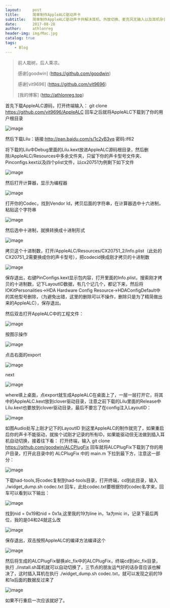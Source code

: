 ```yaml
---
layout:     post
title:      简单制作AppleALC驱动声卡
subtitle:   简单制作AppleALC驱动声卡并解决耳机、外放切换、麦克风无输入以及耳机杂音问题
date:       2017-08-28
author:     athlonreg
header-img: img/Mac.jpg
catalog: true
tags:
    - Blog
---
```


> 前人栽树，后人乘凉。
> 
> 感谢[goodwin] (https://github.com/goodwin)
> 
> 感谢[vit9696] (https://github.com/vit9696)
> 
> [我的博客] (http://athlonreg.top)
> 


首先下载AppleALC源码，打开终端输入：
git clone https://github.com/vit9696/AppleALC 
回车之后就将AppleALC下载到了你的用户根目录

![image](http://github.com/athlonreg/athlonreg.github.io/master/ALC_screenshots/ALC-1.png)

然后下载Lilu：链接:http://pan.baidu.com/s/1c2yB3vq  密码:if62 

将下载的Lilu中Debug里面的Lilu.kext放进AppleALC源码根目录，然后删除/AppleALC/Resources中多余文件夹，只留下你的声卡型号文件夹、Pinconfigs.kext以及四个plist文件，以cx20751为例剩下如下文件

![image](http://github.com/athlonreg/athlonreg.github.io/master/ALC_screenshots/ALC-2.png)

然后打开计算器，显示为编程器

![image](http://github.com/athlonreg/athlonreg.github.io/master/ALC_screenshots/ALC-3.png)

打开你的Codec，找到Vendor Id，拷贝后面的字符串，在计算器选中十六进制，粘贴这个字符串

![image](http://github.com/athlonreg/athlonreg.github.io/master/ALC_screenshots/ALC-4.png)

然后选中十进制，就换转换成十进制形式

![image](http://github.com/athlonreg/athlonreg.github.io/master/ALC_screenshots/ALC-5.png)

拷贝这个十进制数，打开/AppleALC/Resources/CX20751_2/Info.plist（此处的CX20751_2需要换成你的声卡型号），把codecid换成刚才拷贝的十进制数

![image](http://github.com/athlonreg/athlonreg.github.io/master/ALC_screenshots/ALC-6.png)

保存退出，右键PinConfigs.kext显示包内容，打开里面的Info.plist，搜索刚才拷贝的十进制数，记下LayoutID数据，有几个记几个，都记下来，然后将IOKitPersonalities->HDA Hardware Config Resource->HDAConfigDefault中的其他型号删除，（为避免出错，这里的删除可以不操作，删除只是为了精简做出来的AppleALC），保存退出。

然后双击打开AppleALC中的工程文件：

![image](http://github.com/athlonreg/athlonreg.github.io/master/ALC_screenshots/ALC-7.png)

按图示操作

![image](http://github.com/athlonreg/athlonreg.github.io/master/ALC_screenshots/ALC-8.png)

点击右面的export

![image](http://github.com/athlonreg/athlonreg.github.io/master/ALC_screenshots/ALC-9.png)

next

![image](http://github.com/athlonreg/athlonreg.github.io/master/ALC_screenshots/ALC-10.png)

where填上桌面，点export就生成AppleALC在桌面上了，一层一层打开它，将其中的AppleALC.kext放到clover驱动目录，注意之前下载的Lilu里面的Release中Lilu.kext也要放到clover驱动目录，最后不要忘了在config注入LayoutID：

![image](http://github.com/athlonreg/athlonreg.github.io/master/ALC_screenshots/ALC-11.png)

如图Audio处写上刚才记下的LayoutID
到这里AppleALC的制作就完了，如果重启后你的声卡不能驱动，就挨个试刚才记录的所有ID，如果能驱动但无法做到插入耳机自动切换，接着往下看：
打开终端，输入 git clone https://github.com/goodwin/ALCPlugFix  回车就将ALCPlugFix下载到了你的用户目录，打开此目录中的 ALCPlugFix 中的 main.m 下拉到最下方，注意这一部分：

![image](http://github.com/athlonreg/athlonreg.github.io/master/ALC_screenshots/ALC-12.png)

下载had-tools,将codec复制到had-tools目录，打开终端，cd到此目录，输入 ./widget_dump.sh codec.txt 回车，此处codec.txt要根据你的codec名字来，回车可以看到以下输出：

![image](http://github.com/athlonreg/athlonreg.github.io/master/ALC_screenshots/ALC-13.png)

找到nid = 0x19和nid = 0x1a,这里我的19为line in，1a为mic in，记录下最后两位，我的是04和24就这么改

![image](http://github.com/athlonreg/athlonreg.github.io/master/ALC_screenshots/ALC-14.png)

保存退出，双击按照AppleALC的编译方法编译这个

![image](http://github.com/athlonreg/athlonreg.github.io/master/ALC_screenshots/ALC-15.png)

然后将生成的ALCPlugFix替换alc_fix中的ALCPlugFix，终端cd到alc_fix目录，执行 ./install.sh耳机就可以自动切换了，三节点的朋友运气好的话杂音应该也解决了，这时插入耳机在执行 ./widget_dump.sh codec.txt，就可以发现之前的19和1a后面的数据反过来了

![image](http://github.com/athlonreg/athlonreg.github.io/master/ALC_screenshots/ALC-16.png)

如果不行重启一次应该就好了。

